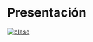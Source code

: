 # Presentación
[![clase](https://img.youtube.com/vi/LIcjXZG3nB8/0.jpg)](https://www.youtube.com/watch?v=LIcjXZG3nB8)
